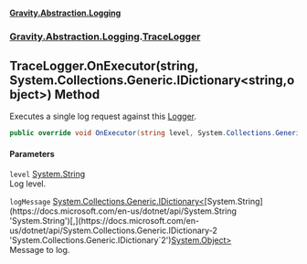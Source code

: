 #### [Gravity.Abstraction.Logging](./index.md 'index')
### [Gravity.Abstraction.Logging](./Gravity-Abstraction-Logging.md 'Gravity.Abstraction.Logging').[TraceLogger](./Gravity-Abstraction-Logging-TraceLogger.md 'Gravity.Abstraction.Logging.TraceLogger')
## TraceLogger.OnExecutor(string, System.Collections.Generic.IDictionary&lt;string,object&gt;) Method
Executes a single log request against this [Logger](./Gravity-Abstraction-Logging-Logger.md 'Gravity.Abstraction.Logging.Logger').  
```csharp
public override void OnExecutor(string level, System.Collections.Generic.IDictionary<string,object> logMessage);
```
#### Parameters
<a name='Gravity-Abstraction-Logging-TraceLogger-OnExecutor(string_System-Collections-Generic-IDictionary-string_object-)-level'></a>
`level` [System.String](https://docs.microsoft.com/en-us/dotnet/api/System.String 'System.String')  
Log level.  
  
<a name='Gravity-Abstraction-Logging-TraceLogger-OnExecutor(string_System-Collections-Generic-IDictionary-string_object-)-logMessage'></a>
`logMessage` [System.Collections.Generic.IDictionary&lt;](https://docs.microsoft.com/en-us/dotnet/api/System.Collections.Generic.IDictionary-2 'System.Collections.Generic.IDictionary`2')[System.String](https://docs.microsoft.com/en-us/dotnet/api/System.String 'System.String')[,](https://docs.microsoft.com/en-us/dotnet/api/System.Collections.Generic.IDictionary-2 'System.Collections.Generic.IDictionary`2')[System.Object](https://docs.microsoft.com/en-us/dotnet/api/System.Object 'System.Object')[&gt;](https://docs.microsoft.com/en-us/dotnet/api/System.Collections.Generic.IDictionary-2 'System.Collections.Generic.IDictionary`2')  
Message to log.  
  
